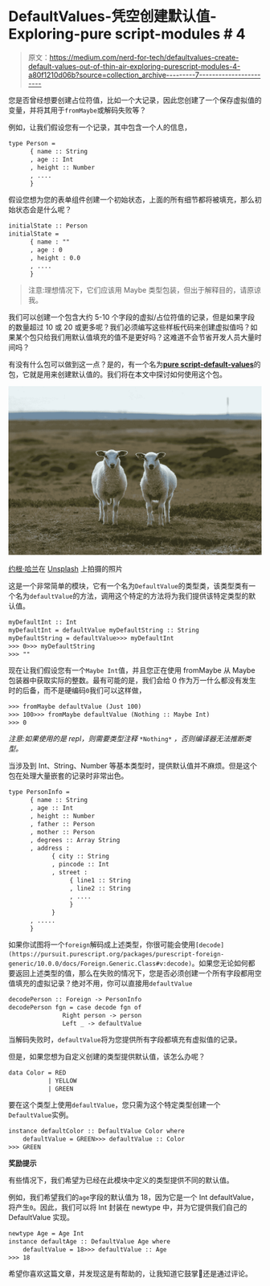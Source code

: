 # DefaultValues-凭空创建默认值-Exploring-pure script-modules # 4

> 原文：<https://medium.com/nerd-for-tech/defaultvalues-create-default-values-out-of-thin-air-exploring-purescript-modules-4-a80f1210d06b?source=collection_archive---------7----------------------->

您是否曾经想要创建占位符值，比如一个大记录，因此您创建了一个保存虚拟值的变量，并将其用于`fromMaybe`或解码失败等？

例如，让我们假设您有一个记录，其中包含一个人的信息，

```
type Person = 
      { name :: String
      , age :: Int 
      , height :: Number 
      , ....
      }
```

假设您想为您的表单组件创建一个初始状态，上面的所有细节都将被填充，那么初始状态会是什么呢？

```
initialState :: Person
initialState = 
      { name : ""
      , age : 0
      , height : 0.0
      , ....
      }
```

> 注意:理想情况下，它们应该用 Maybe 类型包装，但出于解释目的，请原谅我。

我们可以创建一个包含大约 5-10 个字段的虚拟/占位符值的记录，但是如果字段的数量超过 10 或 20 或更多呢？我们必须编写这些样板代码来创建虚拟值吗？如果某个包只给我们用默认值填充的值不是更好吗？这难道不会节省开发人员大量时间吗？

有没有什么包可以做到这一点？是的，有一个名为[**pure script-default-values**](https://pursuit.purescript.org/packages/purescript-default-values/1.0.1)的包，它就是用来创建默认值的。我们将在本文中探讨如何使用这个包。

![](img/8a25fd26e571b1aa882dd04584f73a0d.png)

[约根·哈兰](https://unsplash.com/@jhaland?utm_source=unsplash&utm_medium=referral&utm_content=creditCopyText)在 [Unsplash](https://unsplash.com/s/photos/twins?utm_source=unsplash&utm_medium=referral&utm_content=creditCopyText) 上拍摄的照片

这是一个非常简单的模块，它有一个名为`DefaultValue`的类型类，该类型类有一个名为`defaultValue`的方法，调用这个特定的方法将为我们提供该特定类型的默认值。

```
myDefaultInt :: Int
myDefaultInt = defaultValue myDefaultString :: String
myDefaultString = defaultValue>>> myDefaultInt
>>> 0>>> myDefaultString
>>> ""
```

现在让我们假设您有一个`Maybe Int`值，并且您正在使用 fromMaybe 从 Maybe 包装器中获取实际的整数。最有可能的是，我们会给 0 作为万一什么都没有发生时的后备，而不是硬编码`0`我们可以这样做，

```
>>> fromMaybe defaultValue (Just 100)
>>> 100>>> fromMaybe defaultValue (Nothing :: Maybe Int)
>>> 0
```

*注意:如果使用的是 repl，则需要类型注释* `*Nothing*` *，否则编译器无法推断类型。*

当涉及到 Int、String、Number 等基本类型时，提供默认值并不麻烦。但是这个包在处理大量嵌套的记录时非常出色。

```
type PersonInfo = 
      { name :: String
      , age :: Int 
      , height :: Number
      , father :: Person 
      , mother :: Person
      , degrees :: Array String
      , address : 
            { city :: String
            , pincode :: Int
            , street : 
                 { line1 :: String  
                 , line2 :: String
                 , ....
                 }
            }
      , ..... 
      }
```

如果你试图将一个`foreign`解码成上述类型，你很可能会使用`[decode](https://pursuit.purescript.org/packages/purescript-foreign-generic/10.0.0/docs/Foreign.Generic.Class#v:decode)`。如果您无论如何都要返回上述类型的值，那么在失败的情况下，您是否必须创建一个所有字段都用空值填充的虚拟记录？绝对不用，你可以直接用`defaultValue`

```
decodePerson :: Foreign -> PersonInfo
decodePerson fgn = case decode fgn of 
               Right person -> person 
               Left _ -> defaultValue
```

当解码失败时，`defaultValue`将为您提供所有字段都填充有虚拟值的记录。

但是，如果您想为自定义创建的类型提供默认值，该怎么办呢？

```
data Color = RED 
           | YELLOW
           | GREEN
```

要在这个类型上使用`defaultValue`，您只需为这个特定类型创建一个`DefaultValue`实例。

```
instance defaultColor :: DefaultValue Color where 
    defaultValue = GREEN>>> defaultValue :: Color
>>> GREEN
```

**奖励提示**

有些情况下，我们希望为已经在此模块中定义的类型提供不同的默认值。

例如，我们希望我们的`age`字段的默认值为 18，因为它是一个 Int defaultValue，将产生`0`。因此，我们可以将 Int 封装在 newtype 中，并为它提供我们自己的 DefaultValue 实现。

```
newtype Age = Age Int
instance defaultAge :: DefaultValue Age where 
    defaultValue = 18>>> defaultValue :: Age
>>> 18
```

希望你喜欢这篇文章，并发现这是有帮助的，让我知道它鼓掌👏还是通过评论。